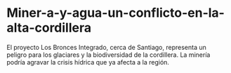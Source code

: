 # Miner-a-y-agua-un-conflicto-en-la-alta-cordillera
El proyecto Los Bronces Integrado, cerca de Santiago, representa un peligro para los glaciares y la biodiversidad de la cordillera. La minería podría agravar la crisis hídrica que ya afecta a la región.
